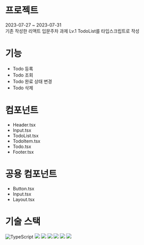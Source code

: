 # 프로젝트

2023-07-27 ~ 2023-07-31<br/>
기존 작성한 리액트 입문주차 과제 Lv.1 TodoList를 타입스크립트로 작성

# 기능

-   Todo 등록
-   Todo 조회
-   Todo 완료 상태 변경
-   Todo 삭제

# 컴포넌트

-   Header.tsx
-   Input.tsx
-   TodoList.tsx
-   TodoItem.tsx
-   Todo.tsx
-   Footer.tsx

# 공용 컴포넌트

-   Button.tsx
-   Input.tsx
-   Layout.tsx

# 기술 스택

![TypeScript](https://img.shields.io/badge/TypeScript-3178C6.svg?&style=for-the-badge&logo=TypeScript&logoColor=white) <img src="https://img.shields.io/badge/react-61DAFB?style=for-the-badge&logo=react&logoColor=black"> <img src="https://img.shields.io/badge/javascript-F7DF1E?style=for-the-badge&logo=javascript&logoColor=black"> <img src="https://img.shields.io/badge/html5-E34F26?style=for-the-badge&logo=html5&logoColor=white"> <img src="https://img.shields.io/badge/css-1572B6?style=for-the-badge&logo=css3&logoColor=white"> <img src="https://img.shields.io/badge/github-181717?style=for-the-badge&logo=github&logoColor=white"> <img src="https://img.shields.io/badge/git-F05032?style=for-the-badge&logo=git&logoColor=white">
